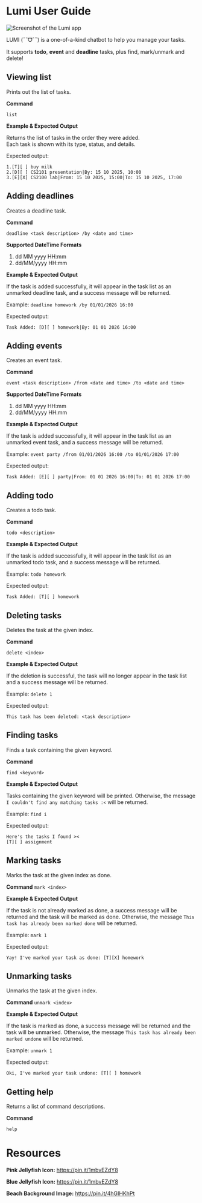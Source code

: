 # Lumi User Guide

![Screenshot of the Lumi app](UI.png)

LUMI (˶ˆᗜˆ˵) is a one-of-a-kind chatbot to help you manage your tasks.

It supports **todo**, **event** and **deadline** tasks, plus find, mark/unmark and delete!

## Viewing list
Prints out the list of tasks.

**Command**

`list`

**Example & Expected Output**

Returns the list of tasks in the order they were added.  
Each task is shown with its type, status, and details.

Expected output:
```
1.[T][ ] buy milk
2.[D][ ] CS2101 presentation|By: 15 10 2025, 10:00
3.[E][X] CS2100 lab|From: 15 10 2025, 15:00|To: 15 10 2025, 17:00
```


## Adding deadlines
Creates a deadline task.

**Command**

`deadline <task description> /by <date and time>`

**Supported DateTime Formats**
1. dd MM yyyy HH:mm
2. dd/MM/yyyy HH:mm

**Example & Expected Output**

If the task is added successfully, it will appear in the task list
as an unmarked deadline task, and a success message will be returned.


Example: `deadline homework /by 01/01/2026 16:00`

Expected output:
```
Task Added: [D][ ] homework|By: 01 01 2026 16:00
```

## Adding events
Creates an event task.

**Command**

`event <task description> /from <date and time> /to <date and time>`

**Supported DateTime Formats**
1. dd MM yyyy HH:mm
2. dd/MM/yyyy HH:mm

**Example & Expected Output**

If the task is added successfully, it will appear in the task list
as an unmarked event task, and a success message will be returned.

Example: `event party /from 01/01/2026 16:00 /to 01/01/2026 17:00`

Expected output:
```
Task Added: [E][ ] party|From: 01 01 2026 16:00|To: 01 01 2026 17:00
```

## Adding todo
Creates a todo task.

**Command**

`todo <description>`

**Example & Expected Output**

If the task is added successfully, it will appear in the task list
as an unmarked todo task, and a success message will be returned.


Example: `todo homework`

Expected output:
```
Task Added: [T][ ] homework
```


## Deleting tasks
Deletes the task at the given index.

**Command**

`delete <index>`

**Example & Expected Output**

If the deletion is successful, the task will no longer appear in the task list
and a success message will be returned.

Example: `delete 1`

Expected output:
```
This task has been deleted: <task description>
```

## Finding tasks
Finds a task containing the given keyword.

**Command**

`find <keyword>`

**Example & Expected Output**


Tasks containing the given keyword will be printed. Otherwise, the message
`I couldn't find any matching tasks :<` will be returned.

Example: `find i`

Expected output:
```
Here's the tasks I found ><
[T][ ] assignment
```

## Marking tasks

Marks the task at the given index as done.

**Command**
`mark <index>`

**Example & Expected Output**

If the task is not already marked as done, a success message will be returned and
the task will be marked as done. Otherwise, the message `This task has already been
marked done` will be returned.

Example: `mark 1`

Expected output:
```
Yay! I've marked your task as done: [T][X] homework
```

## Unmarking tasks

Unmarks the task at the given index.

**Command**
`unmark <index>`

**Example & Expected Output**

If the task is marked as done, a success message will be returned and
the task will be unmarked. Otherwise, the message `This task has already been
marked undone` will be returned.

Example: `unmark 1`

Expected output:
```
Oki, I've marked your task undone: [T][ ] homework
```


## Getting help

Returns a list of command descriptions.

**Command**

`help`

# Resources
**Pink Jellyfish Icon:**
https://pin.it/1mbvEZdY8

**Blue Jellyfish Icon:**
https://pin.it/1mbvEZdY8

**Beach Background Image:**
https://pin.it/4hGIHKhPt


